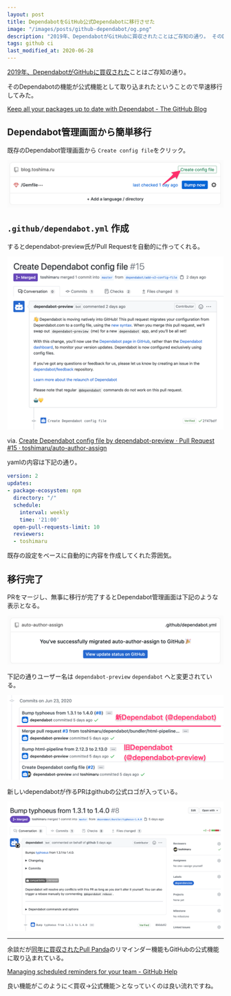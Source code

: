 ```yaml
---
layout: post
title: DependabotをGitHub公式Dependabotに移行させた
image: "/images/posts/github-dependabot/og.png"
description: "2019年、DependabotがGitHubに買収されたことはご存知の通り。 そのDependabotの機能が公式機能として取り込まれたということので早速移行してみた。 Keep all your packages up to date with Dependabot - The GitHub Blog"
tags: github ci
last_modified_at: 2020-06-28
---
```


[2019年、DependabotがGitHubに買収された](https://dependabot.com/blog/hello-github/)ことはご存知の通り。

そのDependabotの機能が公式機能として取り込まれたということので早速移行してみた。

[Keep all your packages up to date with Dependabot - The GitHub Blog](https://github.blog/2020-06-01-keep-all-your-packages-up-to-date-with-dependabot/)

## Dependabot管理画面から簡単移行

既存のDependabot管理画面から `Create config file`をクリック。

![config](/images/posts/github-dependabot/create-config.png)

## `.github/dependabot.yml` 作成

するとdependabot-preview氏がPull Requestを自動的に作ってくれる。

![pull request](/images/posts/github-dependabot/pr.png)

via. [Create Dependabot config file by dependabot-preview · Pull Request #15 · toshimaru/auto-author-assign](https://github.com/toshimaru/auto-author-assign/pull/15)

yamlの内容は下記の通り。

```yml
version: 2
updates:
- package-ecosystem: npm
  directory: "/"
  schedule:
    interval: weekly
    time: '21:00'
  open-pull-requests-limit: 10
  reviewers:
  - toshimaru
```

既存の設定をベースに自動的に内容を作成してくれた雰囲気。

## 移行完了

PRをマージし、無事に移行が完了するとDependabot管理画面は下記のような表示となる。

![done](/images/posts/github-dependabot/finish.png)

下記の通りユーザー名は `dependabot-preview` `dependabot` へと変更されている。

![log](/images/posts/github-dependabot/commit-log.png)

新しいdependabotが作るPRはgithubの公式ロゴが入っている。

![log](/images/posts/github-dependabot/new-pr.png)

----

余談だが[同年に買収されたPull Panda](https://github.blog/2019-06-17-github-acquires-pull-panda/)のリマインダー機能もGitHubの公式機能に取り込まれている。

[Managing scheduled reminders for your team - GitHub Help](https://help.github.com/en/github/setting-up-and-managing-organizations-and-teams/managing-scheduled-reminders-for-your-team)

良い機能がこのように＜買収→公式機能＞となっていくのは良い流れですね。
